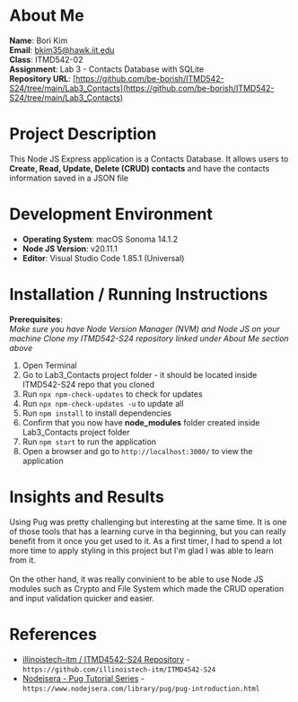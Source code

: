 # About Me
**Name**: Bori Kim <br>
**Email**: bkim35@hawk.iit.edu <br>
**Class**: ITMD542-02 <br>
**Assignment**: Lab 3 - Contacts Database with SQLite<br>
**Repository URL**: [https://github.com/be-borish/ITMD542-S24/tree/main/Lab3_Contacts](https://github.com/be-borish/ITMD542-S24/tree/main/Lab3_Contacts)

# Project Description
This Node JS Express application is a Contacts Database. It allows users to **Create, Read, Update, Delete (CRUD) contacts** and have the contacts information saved in a JSON file

# Development Environment 
- **Operating System**: macOS Sonoma 14.1.2 <br>
- **Node JS Version**: v20.11.1 <br>
- **Editor**: Visual Studio Code 1.85.1 (Universal) <br>

# Installation / Running Instructions

**Prerequisites**: <br>
_Make sure you have Node Version Manager (NVM) and Node JS on your machine_
_Clone my ITMD542-S24 repository linked under About Me section above_

1. Open Terminal
2. Go to Lab3_Contacts project folder - it should be located inside ITMD542-S24 repo that you cloned
3. Run `npx npm-check-updates` to check for updates
4. Run `npx npm-check-updates -u` to update all
5. Run `npm install` to install dependencies
6. Confirm that you now have **node_modules** folder created inside Lab3_Contacts project folder
7. Run `npm start` to run the application
8. Open a browser and go to `http://localhost:3000/` to view the application

# Insights and Results
Using Pug was pretty challenging but interesting at the same time. It is one of those tools that has a learning curve in tha beginning, but you can really benefit from it once you get used to it. As a first timer, I had to spend a lot more time to apply styling in this project but I'm glad I was able to learn from it. <br>
<br>
On the other hand, it was really convinient to be able to use Node JS modules such as Crypto and File System which made the CRUD operation and input validation quicker and easier.

# References
- [illinoistech-itm / ITMD4542-S24 Repository](https://github.com/illinoistech-itm/ITMD4542-S24) - `https://github.com/illinoistech-itm/ITMD4542-S24` <br>
- [Nodejsera - Pug Tutorial Series](https://www.nodejsera.com/library/pug/pug-introduction.html) - `https://www.nodejsera.com/library/pug/pug-introduction.html`

